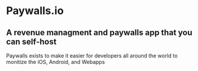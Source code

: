 # Paywalls.io
## A revenue managment and paywalls app that you can self-host

Paywalls exists to make it easier for developers all around the world to monitize the iOS, Android, and Webapps
